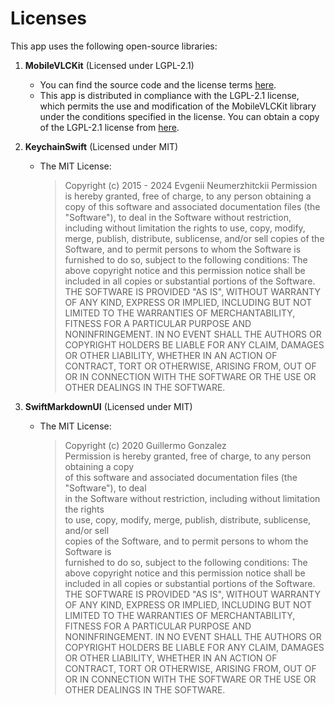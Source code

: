 # Licenses

This app uses the following open-source libraries:

1.  **MobileVLCKit** (Licensed under LGPL-2.1)

    - You can find the source code and the license terms [here](https://www.videolan.org/vlc/libvlc.html).
    - This app is distributed in compliance with the LGPL-2.1 license, which permits the use and modification of the MobileVLCKit library under the conditions specified in the license. You can obtain a copy of the LGPL-2.1 license from [here](https://opensource.org/license/LGPL-2.1).

2.  **KeychainSwift** (Licensed under MIT)

    - The MIT License:
      > Copyright (c) 2015 - 2024 Evgenii Neumerzhitckii
      > Permission is hereby granted, free of charge, to any person obtaining a copy
      > of this software and associated documentation files (the "Software"), to deal
      > in the Software without restriction, including without limitation the rights
      > to use, copy, modify, merge, publish, distribute, sublicense, and/or sell
      > copies of the Software, and to permit persons to whom the Software is
      > furnished to do so, subject to the following conditions:
      > The above copyright notice and this permission notice shall be included in all copies or substantial portions of the Software.
      > THE SOFTWARE IS PROVIDED "AS IS", WITHOUT WARRANTY OF ANY KIND, EXPRESS OR IMPLIED, INCLUDING BUT NOT LIMITED TO THE WARRANTIES OF MERCHANTABILITY, FITNESS FOR A PARTICULAR PURPOSE AND NONINFRINGEMENT. IN NO EVENT SHALL THE AUTHORS OR COPYRIGHT HOLDERS BE LIABLE FOR ANY CLAIM, DAMAGES OR OTHER LIABILITY, WHETHER IN AN ACTION OF CONTRACT, TORT OR OTHERWISE, ARISING FROM, OUT OF OR IN CONNECTION WITH THE SOFTWARE OR THE USE OR OTHER DEALINGS IN THE SOFTWARE.

3.  **SwiftMarkdownUI** (Licensed under MIT)

    - The MIT License:
      > Copyright (c) 2020 Guillermo Gonzalez  
      > Permission is hereby granted, free of charge, to any person obtaining a copy  
      > of this software and associated documentation files (the "Software"), to deal  
      > in the Software without restriction, including without limitation the rights  
      > to use, copy, modify, merge, publish, distribute, sublicense, and/or sell  
      > copies of the Software, and to permit persons to whom the Software is  
      > furnished to do so, subject to the following conditions:
      > The above copyright notice and this permission notice shall be included in all copies or substantial portions of the Software.
      > THE SOFTWARE IS PROVIDED "AS IS", WITHOUT WARRANTY OF ANY KIND, EXPRESS OR IMPLIED, INCLUDING BUT NOT LIMITED TO THE WARRANTIES OF MERCHANTABILITY, FITNESS FOR A PARTICULAR PURPOSE AND NONINFRINGEMENT. IN NO EVENT SHALL THE AUTHORS OR COPYRIGHT HOLDERS BE LIABLE FOR ANY CLAIM, DAMAGES OR OTHER LIABILITY, WHETHER IN AN ACTION OF CONTRACT, TORT OR OTHERWISE, ARISING FROM, OUT OF OR IN CONNECTION WITH THE SOFTWARE OR THE USE OR OTHER DEALINGS IN THE SOFTWARE.
